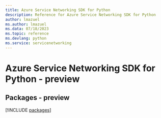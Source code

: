 ```yaml
---
title: Azure Service Networking SDK for Python
description: Reference for Azure Service Networking SDK for Python
author: lmazuel
ms.author: lmazuel
ms.data: 07/18/2023
ms.topic: reference
ms.devlang: python
ms.service: servicenetworking
---
```

# Azure Service Networking SDK for Python - preview
## Packages - preview
[!INCLUDE [packages](service-networking-index.md)]